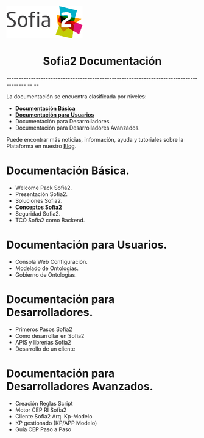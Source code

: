 
  ![](./images/logo_sofia2_grande.png)   
  <h1 ALIGN=CENTER>Sofia2 Documentación</h1>
  -------------------------------------------------------------------------------------- -- --
  


La documentación se encuentra clasificada por niveles:

* [**Documentación Básica**](#documentacion-basica)
* [**Documentación para Usuarios**](#documentacion-para-usuarios)
* Documentación para Desarrolladores.
* Documentación para Desarrolladores Avanzados.

Puede encontrar más noticias, información, ayuda y tutoriales sobre la Plataforma en nuestro [Blog](https://about.sofia2.com/).


Documentación Básica.
=====================

* Welcome Pack Sofia2.
* Presentación Sofia2.
* Soluciones Sofia2.
* [**Conceptos Sofia2**](manuals/basico/SOFIA2-Conceptos_SOFIA2.md)
* Seguridad Sofia2.
* TCO Sofia2 como Backend.


Documentación para Usuarios.
===========================

* Consola Web Configuración.
* Modelado de Ontologías.
* Gobierno de Ontologías.


Documentación para Desarrolladores.
===================================

* Primeros Pasos Sofia2
* Cómo desarrollar en Sofia2
* APIS y librerías Sofia2
* Desarrollo de un cliente


Documentación para Desarrolladores Avanzados.
=============================================
* Creación Reglas Script
* Motor CEP RI Sofia2
* Cliente Sofia2 Arq. Kp-Modelo
* KP gestionado (KP/APP Modelo)
* Guía CEP Paso a Paso



